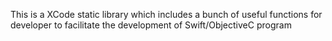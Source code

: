 This is a XCode static library which includes a bunch of useful functions for developer to facilitate the development of Swift/ObjectiveC program
